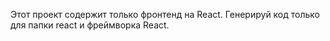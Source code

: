 <!-- Use this file to provide workspace-specific custom instructions to Copilot. For more details, visit https://code.visualstudio.com/docs/copilot/copilot-customization#_use-a-githubcopilotinstructionsmd-file -->

Этот проект содержит только фронтенд на React. Генерируй код только для папки react и фреймворка React.

